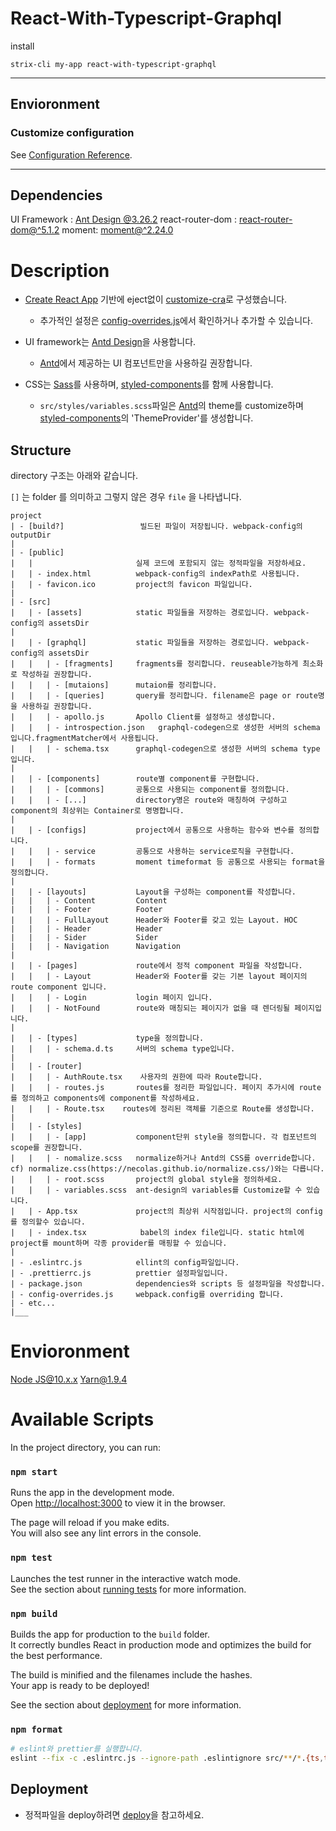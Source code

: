 # React-With-Typescript-Graphql

install

```
strix-cli my-app react-with-typescript-graphql
```

---

## Envioronment

### Customize configuration

See [Configuration Reference](https://create-react-app.dev/docs/documentation-intro).

---

## Dependencies

UI Framework : [Ant Design @3.26.2](https://ant.design/docs/react/introduce)
react-router-dom : [react-router-dom@^5.1.2](https://reacttraining.com/react-router/)
moment: [moment@^2.24.0](https://momentjs.com/docs/)

# Description

- [Create React App](https://github.com/facebook/create-react-app) 기반에 eject없이 [customize-cra](https://www.npmjs.com/package/customize-cra)로 구성했습니다.

  - 추가적인 설정은 [config-overrides.js](./config-overrides.js)에서 확인하거나 추가할 수 있습니다.

- UI framework는 [Antd Design](https://ant.design/components/menu/)을 사용합니다.

  - [Antd](https://ant.design/components/menu/)에서 제공하는 UI 컴포넌트만을 사용하길 권장합니다.

- CSS는 [Sass](https://sass-lang.com/)를 사용하며, [styled-components](https://styled-components.com/)를 함께 사용합니다.
  - `src/styles/variables.scss`파일은 [Antd](https://ant.design/components/menu/)의 theme를 customize하며 [styled-components](https://styled-components.com/)의 'ThemeProvider'를 생성합니다.

## Structure

directory 구조는 아래와 같습니다.

`[]` 는 folder 를 의미하고 그렇지 않은 경우 `file` 을 나타냅니다.

```$xslt
project
| - [build?]                 빌드된 파일이 저장됩니다. webpack-config의 outputDir
|
| - [public]
|   |                       실제 코드에 포함되지 않는 정적파일을 저장하세요.
|   | - index.html          webpack-config의 indexPath로 사용됩니다.
|   | - favicon.ico         project의 favicon 파일입니다.
|
| - [src]
|   | - [assets]            static 파일들을 저장하는 경로입니다. webpack-config의 assetsDir
|
|   | - [graphql]           static 파일들을 저장하는 경로입니다. webpack-config의 assetsDir
|   |   | - [fragments]     fragments를 정리합니다. reuseable가능하게 최소화로 작성하길 권장합니다.
|   |   | - [mutaions]      mutaion를 정리합니다.
|   |   | - [queries]       query를 정리합니다. filename은 page or route명을 사용하길 권장합니다.
|   |   | - apollo.js       Apollo Client를 설정하고 생성합니다.
|   |   | - introspection.json   graphql-codegen으로 생성한 서버의 schema입니다.fragmentMatcher에서 사용됩니다.
|   |   | - schema.tsx      graphql-codegen으로 생성한 서버의 schema type입니다.
|
|   | - [components]        route별 component를 구현합니다.
|   |   | - [commons]       공통으로 사용되는 component를 정의합니다.
|   |   | - [...]           directory명은 route와 매칭하여 구성하고 component의 최상위는 Container로 명명합니다.
|
|   | - [configs]           project에서 공통으로 사용하는 함수와 변수를 정의합니다.
|   |   | - service         공통으로 사용하는 service로직을 구현합니다.
|   |   | - formats         moment timeformat 등 공통으로 사용되는 format을 정의합니다.
|
|   | - [layouts]           Layout을 구성하는 component를 작성합니다.
|   |   | - Content         Content
|   |   | - Footer          Footer
|   |   | - FullLayout      Header와 Footer를 갖고 있는 Layout. HOC
|   |   | - Header          Header
|   |   | - Sider           Sider
|   |   | - Navigation      Navigation
|
|   | - [pages]             route에서 정적 component 파일을 작성합니다.
|   |   | - Layout          Header와 Footer를 갖는 기본 layout 페이지의 route component 입니다.
|   |   | - Login           login 페이지 입니다.
|   |   | - NotFound        route와 매칭되는 페이지가 없을 때 렌더링될 페이지입니다.
|
|   | - [types]             type을 정의합니다.
|   |   | - schema.d.ts     서버의 schema type입니다.
|
|   | - [router]
|   |   | - AuthRoute.tsx    사용자의 권한에 따라 Route합니다.
|   |   | - routes.js       routes를 정리한 파일입니다. 페이지 추가시에 route를 정의하고 components에 component를 작성하세요.
|   |   | - Route.tsx    routes에 정리된 객체를 기준으로 Route를 생성합니다.
|
|   | - [styles]
|   |   | - [app]           component단위 style을 정의합니다. 각 컴포넌트의 scope를 권장합니다.
|   |   | - nomalize.scss   normalize하거나 Antd의 CSS를 override합니다. cf) normalize.css(https://necolas.github.io/normalize.css/)와는 다릅니다.
|   |   | - root.scss       project의 global style을 정의하세요.
|   |   | - variables.scss  ant-design의 variables를 Customize할 수 있습니다.
|   | - App.tsx             project의 최상위 시작점입니다. project의 config를 정의할수 있습니다.
|   | - index.tsx            babel의 index file입니다. static html에 project를 mount하며 각종 provider를 매핑할 수 있습니다.
|
| - .eslintrc.js            ellint의 config파일입니다.
| - .prettierrc.js          prettier 설정파일입니다.
| - package.json            dependencies와 scripts 등 설정파일을 작성합니다.
| - config-overrides.js     webpack.config를 overriding 합니다.
| - etc...
|___
```

# Envioronment

[Node JS@10.x.x](https://nodejs.org/ko/)
[Yarn@1.9.4](https://yarnpkg.com/lang/en/)

# Available Scripts

In the project directory, you can run:

### `npm start`

Runs the app in the development mode.<br />
Open [http://localhost:3000](http://localhost:3000) to view it in the browser.

The page will reload if you make edits.<br />
You will also see any lint errors in the console.

### `npm test`

Launches the test runner in the interactive watch mode.<br />
See the section about [running tests](https://facebook.github.io/create-react-app/docs/running-tests) for more information.

### `npm build`

Builds the app for production to the `build` folder.<br />
It correctly bundles React in production mode and optimizes the build for the best performance.

The build is minified and the filenames include the hashes.<br />
Your app is ready to be deployed!

See the section about [deployment](https://facebook.github.io/create-react-app/docs/deployment) for more information.

### `npm format`

```bash
# eslint와 prettier를 실행합니다.
eslint --fix -c .eslintrc.js --ignore-path .eslintignore src/**/*.{ts,tsx} && prettier --config .prettierrc.js --write src/**/*.{ts,tsx,scss}
```

## Deployment

- 정적파일을 deploy하려면 [deploy](https://velog.io/@gwak2837/GitHub-Pages-gh-pages%EB%A1%9C-%EB%AC%B4%EB%A3%8C-%EC%9B%B9-%ED%98%B8%EC%8A%A4%ED%8C%85%ED%95%98%EA%B8%B0)을 참고하세요.
